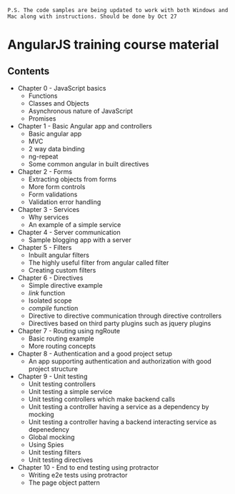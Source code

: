 `P.S. The code samples are being updated to work with both Windows and Mac along with instructions. Should be done by Oct 27`

# AngularJS training course material

## Contents

- Chapter 0 - JavaScript basics
	- Functions
	- Classes and Objects
	- Asynchronous nature of JavaScript
	- Promises
- Chapter 1 - Basic Angular app and controllers
	- Basic angular app
	- MVC
	- 2 way data binding
	- ng-repeat
	- Some common angular in built directives
- Chapter 2 - Forms
	- Extracting objects from forms
	- More form controls
	- Form validations
	- Validation error handling
- Chapter 3 - Services
	- Why services
	- An example of a simple service
- Chapter 4 - Server communication
	- Sample blogging app with a server
- Chapter 5 - Filters
	- Inbuilt angular filters
	- The highly useful filter from angular called filter
	- Creating custom filters
- Chapter 6 - Directives
	- Simple directive example
	- _link_ function
	- Isolated scope
	- _compile_ function
	- Directive to directive communication through directive controllers
	- Directives based on third party plugins such as jquery plugins
- Chapter 7 - Routing using ngRoute
	- Basic routing example
	- More routing concepts
- Chapter 8 - Authentication and a good project setup
	- An app supporting authentication and authorization with good project structure
- Chapter 9 - Unit testing
	- Unit testing controllers
	- Unit testing a simple service
	- Unit testing controllers which make backend calls
	- Unit testing a controller having a service as a dependency by mocking
	- Unit testing a controller having a backend interacting service as depenedency
	- Global mocking
	- Using Spies
	- Unit testing filters
	- Unit testing directives
- Chapter 10 - End to end testing using protractor
	- Writing e2e tests using protractor
	- The page object pattern


